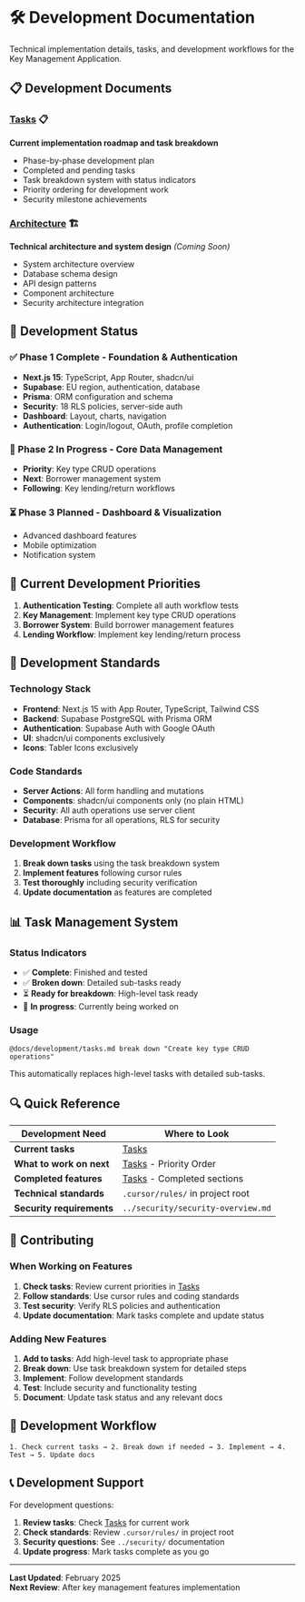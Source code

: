# 🛠️ Development Documentation

Technical implementation details, tasks, and development workflows for the Key Management Application.

## 📋 **Development Documents**

### **[Tasks](./tasks.md)** 📋

**Current implementation roadmap and task breakdown**

- Phase-by-phase development plan
- Completed and pending tasks
- Task breakdown system with status indicators
- Priority ordering for development work
- Security milestone achievements

### **[Architecture](./architecture.md)** 🏗️

**Technical architecture and system design** _(Coming Soon)_

- System architecture overview
- Database schema design
- API design patterns
- Component architecture
- Security architecture integration

## 🚀 **Development Status**

### **✅ Phase 1 Complete - Foundation & Authentication**

- **Next.js 15**: TypeScript, App Router, shadcn/ui
- **Supabase**: EU region, authentication, database
- **Prisma**: ORM configuration and schema
- **Security**: 18 RLS policies, server-side auth
- **Dashboard**: Layout, charts, navigation
- **Authentication**: Login/logout, OAuth, profile completion

### **🔄 Phase 2 In Progress - Core Data Management**

- **Priority**: Key type CRUD operations
- **Next**: Borrower management system
- **Following**: Key lending/return workflows

### **⏳ Phase 3 Planned - Dashboard & Visualization**

- Advanced dashboard features
- Mobile optimization
- Notification system

## 🎯 **Current Development Priorities**

1. **Authentication Testing**: Complete all auth workflow tests
2. **Key Management**: Implement key type CRUD operations
3. **Borrower System**: Build borrower management features
4. **Lending Workflow**: Implement key lending/return process

## 🔧 **Development Standards**

### **Technology Stack**

- **Frontend**: Next.js 15 with App Router, TypeScript, Tailwind CSS
- **Backend**: Supabase PostgreSQL with Prisma ORM
- **Authentication**: Supabase Auth with Google OAuth
- **UI**: shadcn/ui components exclusively
- **Icons**: Tabler Icons exclusively

### **Code Standards**

- **Server Actions**: All form handling and mutations
- **Components**: shadcn/ui components only (no plain HTML)
- **Security**: All auth operations use server client
- **Database**: Prisma for all operations, RLS for security

### **Development Workflow**

1. **Break down tasks** using the task breakdown system
2. **Implement features** following cursor rules
3. **Test thoroughly** including security verification
4. **Update documentation** as features are completed

## 📊 **Task Management System**

### **Status Indicators**

- ✅ **Complete**: Finished and tested
- ✅ **Broken down**: Detailed sub-tasks ready
- ⏳ **Ready for breakdown**: High-level task ready
- 🔄 **In progress**: Currently being worked on

### **Usage**

```
@docs/development/tasks.md break down "Create key type CRUD operations"
```

This automatically replaces high-level tasks with detailed sub-tasks.

## 🔍 **Quick Reference**

| Development Need          | Where to Look                            |
| ------------------------- | ---------------------------------------- |
| **Current tasks**         | [Tasks](./tasks.md)                      |
| **What to work on next**  | [Tasks](./tasks.md) - Priority Order     |
| **Completed features**    | [Tasks](./tasks.md) - Completed sections |
| **Technical standards**   | `.cursor/rules/` in project root         |
| **Security requirements** | `../security/security-overview.md`       |

## 📝 **Contributing**

### **When Working on Features**

1. **Check tasks**: Review current priorities in [Tasks](./tasks.md)
2. **Follow standards**: Use cursor rules and coding standards
3. **Test security**: Verify RLS policies and authentication
4. **Update documentation**: Mark tasks complete and update status

### **Adding New Features**

1. **Add to tasks**: Add high-level task to appropriate phase
2. **Break down**: Use task breakdown system for detailed steps
3. **Implement**: Follow development standards
4. **Test**: Include security and functionality testing
5. **Document**: Update task status and any relevant docs

## 🔄 **Development Workflow**

```
1. Check current tasks → 2. Break down if needed → 3. Implement → 4. Test → 5. Update docs
```

## 📞 **Development Support**

For development questions:

1. **Review tasks**: Check [Tasks](./tasks.md) for current work
2. **Check standards**: Review `.cursor/rules/` in project root
3. **Security questions**: See `../security/` documentation
4. **Update progress**: Mark tasks complete as you go

---

**Last Updated**: February 2025  
**Next Review**: After key management features implementation
